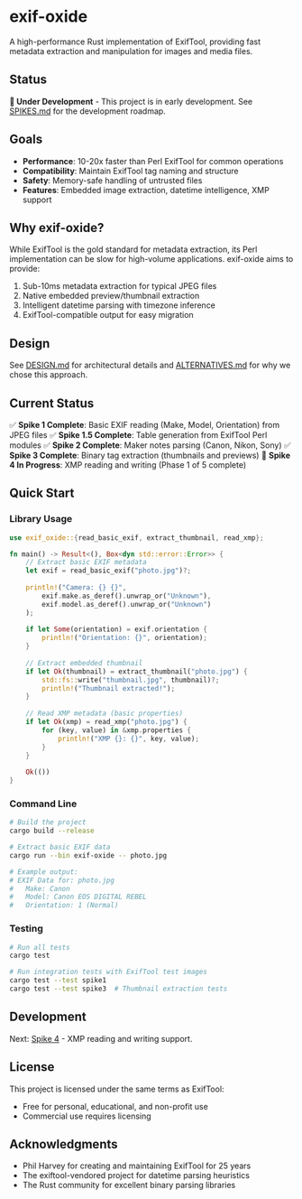 # exif-oxide

A high-performance Rust implementation of ExifTool, providing fast metadata extraction and manipulation for images and media files.

## Status

**🚧 Under Development** - This project is in early development. See [SPIKES.md](SPIKES.md) for the development roadmap.

## Goals

- **Performance**: 10-20x faster than Perl ExifTool for common operations
- **Compatibility**: Maintain ExifTool tag naming and structure
- **Safety**: Memory-safe handling of untrusted files
- **Features**: Embedded image extraction, datetime intelligence, XMP support

## Why exif-oxide?

While ExifTool is the gold standard for metadata extraction, its Perl implementation can be slow for high-volume applications. exif-oxide aims to provide:

1. Sub-10ms metadata extraction for typical JPEG files
2. Native embedded preview/thumbnail extraction
3. Intelligent datetime parsing with timezone inference
4. ExifTool-compatible output for easy migration

## Design

See [DESIGN.md](DESIGN.md) for architectural details and [ALTERNATIVES.md](ALTERNATIVES.md) for why we chose this approach.

## Current Status

✅ **Spike 1 Complete**: Basic EXIF reading (Make, Model, Orientation) from JPEG files
✅ **Spike 1.5 Complete**: Table generation from ExifTool Perl modules
✅ **Spike 2 Complete**: Maker notes parsing (Canon, Nikon, Sony)
✅ **Spike 3 Complete**: Binary tag extraction (thumbnails and previews)
🚧 **Spike 4 In Progress**: XMP reading and writing (Phase 1 of 5 complete)

## Quick Start

### Library Usage

```rust
use exif_oxide::{read_basic_exif, extract_thumbnail, read_xmp};

fn main() -> Result<(), Box<dyn std::error::Error>> {
    // Extract basic EXIF metadata
    let exif = read_basic_exif("photo.jpg")?;
    
    println!("Camera: {} {}", 
        exif.make.as_deref().unwrap_or("Unknown"),
        exif.model.as_deref().unwrap_or("Unknown")
    );
    
    if let Some(orientation) = exif.orientation {
        println!("Orientation: {}", orientation);
    }
    
    // Extract embedded thumbnail
    if let Ok(thumbnail) = extract_thumbnail("photo.jpg") {
        std::fs::write("thumbnail.jpg", thumbnail)?;
        println!("Thumbnail extracted!");
    }
    
    // Read XMP metadata (basic properties)
    if let Ok(xmp) = read_xmp("photo.jpg") {
        for (key, value) in &xmp.properties {
            println!("XMP {}: {}", key, value);
        }
    }
    
    Ok(())
}
```

### Command Line

```bash
# Build the project
cargo build --release

# Extract basic EXIF data
cargo run --bin exif-oxide -- photo.jpg

# Example output:
# EXIF Data for: photo.jpg
#   Make: Canon
#   Model: Canon EOS DIGITAL REBEL
#   Orientation: 1 (Normal)
```

### Testing

```bash
# Run all tests
cargo test

# Run integration tests with ExifTool test images
cargo test --test spike1
cargo test --test spike3  # Thumbnail extraction tests
```

## Development

Next: [Spike 4](doc/SPIKES.md#spike-4-xmp-reading-and-writing) - XMP reading and writing support.

## License

This project is licensed under the same terms as ExifTool:
- Free for personal, educational, and non-profit use
- Commercial use requires licensing

## Acknowledgments

- Phil Harvey for creating and maintaining ExifTool for 25 years
- The exiftool-vendored project for datetime parsing heuristics
- The Rust community for excellent binary parsing libraries